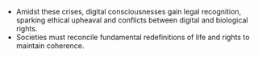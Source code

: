 * Amidst these crises, digital consciousnesses gain legal recognition, sparking ethical upheaval and conflicts between digital and biological rights.
* Societies must reconcile fundamental redefinitions of life and rights to maintain coherence.
